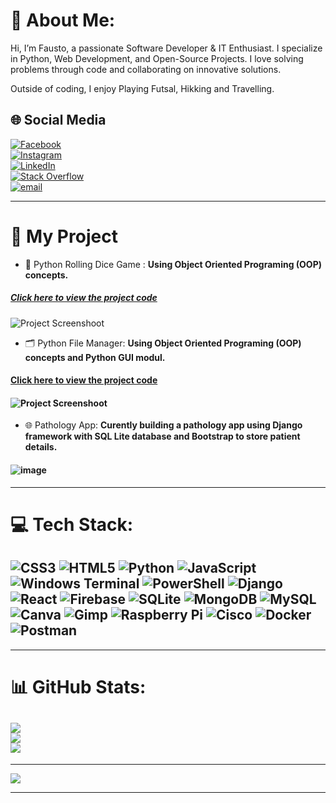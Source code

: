 # 💫 About Me:
<p>Hi, I’m Fausto, a passionate Software Developer & IT Enthusiast. I specialize in Python, Web Development, and Open-Source Projects.
I love solving problems through code and collaborating on innovative solutions.
</p>
<p>Outside of coding, I enjoy Playing Futsal, Hikking and Travelling.</p>


## 🌐 Social Media
[![Facebook](https://img.shields.io/badge/Facebook-%231877F2.svg?logo=Facebook&logoColor=white)](https://facebook.com/FaustoAgau)<br/> [![Instagram](https://img.shields.io/badge/Instagram-%23E4405F.svg?logo=Instagram&logoColor=white)](https://instagram.com/fausto_agau) <br/>[![LinkedIn](https://img.shields.io/badge/LinkedIn-%230077B5.svg?logo=linkedin&logoColor=white)](https://linkedin.com/in/FaustoCarlosFilipedaSilva) <br/>[![Stack Overflow](https://img.shields.io/badge/-Stackoverflow-FE7A16?logo=stack-overflow&logoColor=white)](https://stackoverflow.com/users/10894568)<br/> [![email](https://img.shields.io/badge/Email-D14836?logo=gmail&logoColor=white)](mailto:faustodasilva16@gmail.com) 

---
# 🚀 My Project 
* 🎲 Python Rolling Dice Game :
**Using Object Oriented Programing (OOP) concepts.**
##### [Click here to view the project code](https://github.com/FaustoAgau68/Python-Project/blob/main/dice_rolling_game.py)
![Project Screenshoot](https://github.com/user-attachments/assets/3e24aac2-3d11-4f31-9b7e-5c2d71dae4ad)

* 🗂️ Python File Manager:
**Using Object Oriented Programing (OOP) concepts and Python GUI modul.**
#### [Click here to view the project code](https://github.com/FaustoAgau68/File-Organizer/blob/master/Apps.py)
#### ![Project Screenshoot](https://github.com/user-attachments/assets/b4efccd9-7950-4702-bd30-a1414bc2d6a7)

* 🌐 Pathology App:
**Curently building a pathology app using Django framework with SQL Lite database and Bootstrap to store patient details.** </br>

#### ![image](https://github.com/user-attachments/assets/55e4bb69-f25e-41b5-809d-c1af5ee38f9d)
 
---

# 💻 Tech Stack:
![CSS3](https://img.shields.io/badge/css3-%231572B6.svg?style=for-the-badge&logo=css3&logoColor=white) ![HTML5](https://img.shields.io/badge/html5-%23E34F26.svg?style=for-the-badge&logo=html5&logoColor=white) ![Python](https://img.shields.io/badge/python-3670A0?style=for-the-badge&logo=python&logoColor=ffdd54) ![JavaScript](https://img.shields.io/badge/javascript-%23323330.svg?style=for-the-badge&logo=javascript&logoColor=%23F7DF1E) ![Windows Terminal](https://img.shields.io/badge/Windows%20Terminal-%234D4D4D.svg?style=for-the-badge&logo=windows-terminal&logoColor=white) ![PowerShell](https://img.shields.io/badge/PowerShell-%235391FE.svg?style=for-the-badge&logo=powershell&logoColor=white) ![Django](https://img.shields.io/badge/django-%23092E20.svg?style=for-the-badge&logo=django&logoColor=white) ![React](https://img.shields.io/badge/react-%2320232a.svg?style=for-the-badge&logo=react&logoColor=%2361DAFB) ![Firebase](https://img.shields.io/badge/firebase-a08021?style=for-the-badge&logo=firebase&logoColor=ffcd34) ![SQLite](https://img.shields.io/badge/sqlite-%2307405e.svg?style=for-the-badge&logo=sqlite&logoColor=white) ![MongoDB](https://img.shields.io/badge/MongoDB-%234ea94b.svg?style=for-the-badge&logo=mongodb&logoColor=white) ![MySQL](https://img.shields.io/badge/mysql-4479A1.svg?style=for-the-badge&logo=mysql&logoColor=white) ![Canva](https://img.shields.io/badge/Canva-%2300C4CC.svg?style=for-the-badge&logo=Canva&logoColor=white) ![Gimp](https://img.shields.io/badge/Gimp-657D8B?style=for-the-badge&logo=gimp&logoColor=FFFFFF) ![Raspberry Pi](https://img.shields.io/badge/-Raspberry_Pi-C51A4A?style=for-the-badge&logo=Raspberry-Pi) ![Cisco](https://img.shields.io/badge/cisco-%23049fd9.svg?style=for-the-badge&logo=cisco&logoColor=black) ![Docker](https://img.shields.io/badge/docker-%230db7ed.svg?style=for-the-badge&logo=docker&logoColor=white) ![Postman](https://img.shields.io/badge/Postman-FF6C37?style=for-the-badge&logo=postman&logoColor=white)
---
---
# 📊 GitHub Stats:
![](https://github-readme-stats.vercel.app/api?username=FaustoAgau68&theme=dark&hide_border=false&include_all_commits=false&count_private=false)<br/>
![](https://github-readme-streak-stats.herokuapp.com/?user=FaustoAgau68&theme=dark&hide_border=false)<br/>
![](https://github-readme-stats.vercel.app/api/top-langs/?username=FaustoAgau68&theme=dark&hide_border=false&include_all_commits=false&count_private=false&layout=compact)
---
---
[![](https://visitcount.itsvg.in/api?id=FaustoAgau68&icon=0&color=0)](https://visitcount.itsvg.in)

---
